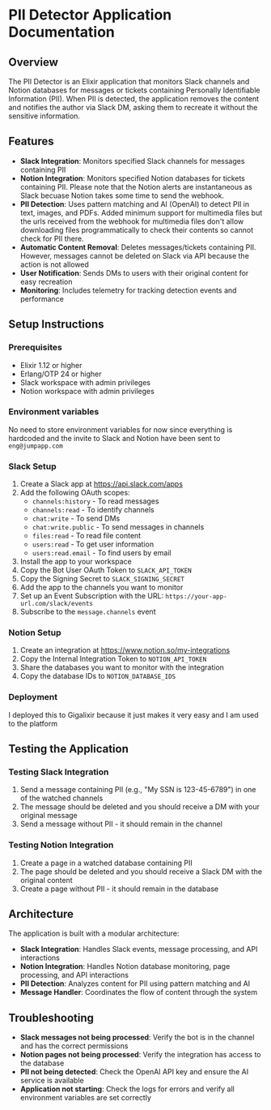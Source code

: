# PII Detector Application Documentation

## Overview

The PII Detector is an Elixir application that monitors Slack channels and Notion databases for messages or tickets containing Personally Identifiable Information (PII). When PII is detected, the application removes the content and notifies the author via Slack DM, asking them to recreate it without the sensitive information.

## Features

- **Slack Integration**: Monitors specified Slack channels for messages containing PII
- **Notion Integration**: Monitors specified Notion databases for tickets containing PII. Please note that the Notion alerts are instantaneous as Slack becuase Notion takes some time to send the webhook.
- **PII Detection**: Uses pattern matching and AI (OpenAI) to detect PII in text, images, and PDFs. Added minimum support for multimedia files but the urls received from the webhook for multimedia files don't allow downloading files programmatically to check their contents so cannot check for PII there.
- **Automatic Content Removal**: Deletes messages/tickets containing PII. However, messages cannot be deleted on Slack via API because the action is not allowed
- **User Notification**: Sends DMs to users with their original content for easy recreation
- **Monitoring**: Includes telemetry for tracking detection events and performance

## Setup Instructions

### Prerequisites

- Elixir 1.12 or higher
- Erlang/OTP 24 or higher
- Slack workspace with admin privileges
- Notion workspace with admin privileges

### Environment variables
No need to store environment variables for now since everything is hardcoded and the invite to Slack and Notion have been sent to `eng@jumpapp.com`


### Slack Setup

1. Create a Slack app at https://api.slack.com/apps
2. Add the following OAuth scopes:
   - `channels:history` - To read messages
   - `channels:read` - To identify channels
   - `chat:write` - To send DMs
   - `chat:write.public` - To send messages in channels
   - `files:read` - To read file content
   - `users:read` - To get user information
   - `users:read.email` - To find users by email
3. Install the app to your workspace
4. Copy the Bot User OAuth Token to `SLACK_API_TOKEN`
5. Copy the Signing Secret to `SLACK_SIGNING_SECRET`
6. Add the app to the channels you want to monitor
7. Set up an Event Subscription with the URL: `https://your-app-url.com/slack/events`
8. Subscribe to the `message.channels` event

### Notion Setup

1. Create an integration at https://www.notion.so/my-integrations
2. Copy the Internal Integration Token to `NOTION_API_TOKEN`
3. Share the databases you want to monitor with the integration
4. Copy the database IDs to `NOTION_DATABASE_IDS`


### Deployment
I deployed this to Gigalixir because it just makes it very easy and I am used to the platform

## Testing the Application

### Testing Slack Integration

1. Send a message containing PII (e.g., "My SSN is 123-45-6789") in one of the watched channels
2. The message should be deleted and you should receive a DM with your original message
3. Send a message without PII - it should remain in the channel

### Testing Notion Integration

1. Create a page in a watched database containing PII
2. The page should be deleted and you should receive a Slack DM with the original content
3. Create a page without PII - it should remain in the database

## Architecture

The application is built with a modular architecture:

- **Slack Integration**: Handles Slack events, message processing, and API interactions
- **Notion Integration**: Handles Notion database monitoring, page processing, and API interactions
- **PII Detection**: Analyzes content for PII using pattern matching and AI
- **Message Handler**: Coordinates the flow of content through the system

## Troubleshooting

- **Slack messages not being processed**: Verify the bot is in the channel and has the correct permissions
- **Notion pages not being processed**: Verify the integration has access to the database
- **PII not being detected**: Check the OpenAI API key and ensure the AI service is available
- **Application not starting**: Check the logs for errors and verify all environment variables are set correctly
